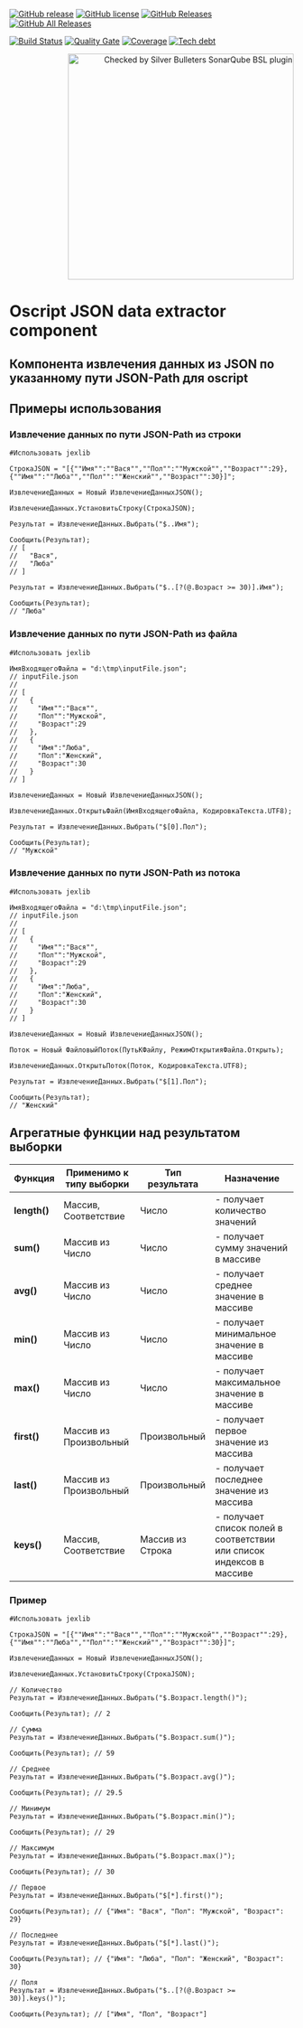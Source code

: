 [![GitHub release](https://img.shields.io/github/release/ArKuznetsov/jexlib.svg?style=flat-square)](https://github.com/ArKuznetsov/jexlib/releases)
[![GitHub license](https://img.shields.io/github/license/ArKuznetsov/jexlib.svg?style=flat-square)](https://github.com/ArKuznetsov/jexlib/blob/master/LICENSE)
[![GitHub Releases](https://img.shields.io/github/downloads/ArKuznetsov/jexlib/latest/total?style=flat-square)](https://github.com/ArKuznetsov/jexlib/releases)
[![GitHub All Releases](https://img.shields.io/github/downloads/ArKuznetsov/jexlib/total?style=flat-square)](https://github.com/ArKuznetsov/jexlib/releases)

[![Build Status](https://img.shields.io/github/workflow/status/ArKuznetsov/jexlib/%D0%9A%D0%BE%D0%BD%D1%82%D1%80%D0%BE%D0%BB%D1%8C%20%D0%BA%D0%B0%D1%87%D0%B5%D1%81%D1%82%D0%B2%D0%B0)](https://github.com/arkuznetsov/jexlib/actions/)
[![Quality Gate](https://open.checkbsl.org/api/project_badges/measure?project=jexlib&metric=alert_status)](https://open.checkbsl.org/dashboard/index/jexlib)
[![Coverage](https://open.checkbsl.org/api/project_badges/measure?project=jexlib&metric=coverage)](https://open.checkbsl.org/dashboard/index/jexlib)
[![Tech debt](https://open.checkbsl.org/api/project_badges/measure?project=jexlib&metric=sqale_index)](https://open.checkbsl.org/dashboard/index/jexlib)

<div style="text-align:right"><a href="https://checkbsl.org"><img alt="Checked by Silver Bulleters SonarQube BSL plugin" src="https://web-files.do.bit-erp.ru/sonar/b_t.png" style="width:400px"/></a></div>

# Oscript JSON data extractor component

## Компонента извлечения данных из JSON по указанному пути JSON-Path для oscript

## Примеры использования

### Извлечение данных по пути JSON-Path из строки

```bsl
#Использовать jexlib

СтрокаJSON = "[{""Имя"":""Вася"",""Пол"":""Мужской"",""Возраст"":29},{""Имя"":""Люба"",""Пол"":""Женский"",""Возраст"":30}]";

ИзвлечениеДанных = Новый ИзвлечениеДанныхJSON();

ИзвлечениеДанных.УстановитьСтроку(СтрокаJSON);

Результат = ИзвлечениеДанных.Выбрать("$..Имя");

Сообщить(Результат);
// [
//   "Вася",
//   "Люба"
// ]

Результат = ИзвлечениеДанных.Выбрать("$..[?(@.Возраст >= 30)].Имя");

Сообщить(Результат);
// "Люба"

```

### Извлечение данных по пути JSON-Path из файла

```bsl
#Использовать jexlib

ИмяВходящегоФайла = "d:\tmp\inputFile.json";
// inputFile.json
//
// [
//   {
//     "Имя"":"Вася"",
//     "Пол"":"Мужской",
//     "Возраст":29
//   },
//   {
//     "Имя":"Люба",
//     "Пол":"Женский",
//     "Возраст":30
//   }
// ]

ИзвлечениеДанных = Новый ИзвлечениеДанныхJSON();

ИзвлечениеДанных.ОткрытьФайл(ИмяВходящегоФайла, КодировкаТекста.UTF8);

Результат = ИзвлечениеДанных.Выбрать("$[0].Пол");

Сообщить(Результат);
// "Мужской"

```

### Извлечение данных по пути JSON-Path из потока

```bsl
#Использовать jexlib

ИмяВходящегоФайла = "d:\tmp\inputFile.json";
// inputFile.json
//
// [
//   {
//     "Имя"":"Вася"",
//     "Пол"":"Мужской",
//     "Возраст":29
//   },
//   {
//     "Имя":"Люба",
//     "Пол":"Женский",
//     "Возраст":30
//   }
// ]

ИзвлечениеДанных = Новый ИзвлечениеДанныхJSON();

Поток = Новый ФайловыйПоток(ПутьКФайлу, РежимОткрытияФайла.Открыть);

ИзвлечениеДанных.ОткрытьПоток(Поток, КодировкаТекста.UTF8);

Результат = ИзвлечениеДанных.Выбрать("$[1].Пол");

Сообщить(Результат);
// "Женский"

```

## Агрегатные функции над результатом выборки


| **Функция** | **Применимо к типу выборки** | **Тип результата** | **Назначение** |
|-|-|-|-|
| **length()** | Массив, Соответствие | Число | - получает количество значений |
| **sum()** | Массив из Число | Число | - получает сумму значений в массиве |
| **avg()** | Массив из Число | Число | - получает среднее значение в массиве |
| **min()** | Массив из Число | Число | - получает минимальное значение в массиве |
| **max()** | Массив из Число | Число | - получает максимальное значение в массиве |
| **first()** | Массив из Произвольный | Произвольный | - получает первое значение из массива |
| **last()** | Массив из Произвольный | Произвольный | - получает последнее значение из массива |
| **keys()** | Массив, Соответствие | Массив из Строка | - получает список полей в соответствии или список индексов в массиве |

### Пример

```bsl
#Использовать jexlib

СтрокаJSON = "[{""Имя"":""Вася"",""Пол"":""Мужской"",""Возраст"":29},{""Имя"":""Люба"",""Пол"":""Женский"",""Возраст"":30}]";

ИзвлечениеДанных = Новый ИзвлечениеДанныхJSON();

ИзвлечениеДанных.УстановитьСтроку(СтрокаJSON);

// Количество
Результат = ИзвлечениеДанных.Выбрать("$.Возраст.length()");

Сообщить(Результат); // 2

// Сумма
Результат = ИзвлечениеДанных.Выбрать("$.Возраст.sum()");

Сообщить(Результат); // 59

// Среднее
Результат = ИзвлечениеДанных.Выбрать("$.Возраст.avg()");

Сообщить(Результат); // 29.5

// Минимум
Результат = ИзвлечениеДанных.Выбрать("$.Возраст.min()");

Сообщить(Результат); // 29

// Максимум
Результат = ИзвлечениеДанных.Выбрать("$.Возраст.max()");

Сообщить(Результат); // 30

// Первое
Результат = ИзвлечениеДанных.Выбрать("$[*].first()");

Сообщить(Результат); // {"Имя": "Вася", "Пол": "Мужской", "Возраст": 29}

// Последнее
Результат = ИзвлечениеДанных.Выбрать("$[*].last()");

Сообщить(Результат); // {"Имя": "Люба", "Пол": "Женский", "Возраст": 30}

// Поля
Результат = ИзвлечениеДанных.Выбрать("$..[?(@.Возраст >= 30)].keys()");

Сообщить(Результат); // ["Имя", "Пол", "Возраст"]

```
